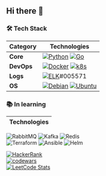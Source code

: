 ## Hi there 👋

<!-- Tech Stack --> 

### 🛠️ Tech Stack
| **Category** | **Technologies** |
| - | - |
**Core** | [![Python](https://img.shields.io/static/v1?label=&message=Python&color=3C78A9&logo=python&logoColor=FFFFFF)](https://www.python.org/) [![Go](https://img.shields.io/static/v1?label=&message=Go&color=00ADD8&logo=go&logoColor=FFFFFF)](https://go.dev/)
**DevOps** | [![Docker](https://img.shields.io/static/v1?label=&message=Docker&color=2496ED&logo=docker&logoColor=FFFFFF)](https://docker.com/) [![k8s](https://img.shields.io/static/v1?label=&message=k8s&color=326CE5&logo=kubernetes&logoColor=FFFFFF)](https://kubernetes.io/)  
**Logs** | [![ELK](https://img.shields.io/static/v1?label=&message=ELK&color=005571&logo=elastic&logoColor=FFFFFF)](https://docker.com/)#005571
**OS** | [![Debian](https://img.shields.io/static/v1?label=&message=Debian&color=A81D33&logo=debian&logoColor=FFFFFF)](https://www.debian.org/) [![Ubuntu](https://img.shields.io/static/v1?label=&message=Ubuntu&color=E95420&logo=debian&logoColor=FFFFFF)](https://ubuntu.com/)

### 📚 In learning
| **Technologies** |
| - |
![RabbitMQ](https://img.shields.io/static/v1?label=&message=RabbitMQ&color=FF6600&logo=RabbitMQ&logoColor=FFFFFF) ![Kafka](https://img.shields.io/static/v1?label=&message=Kafka&color=231F20&logo=apachekafka&logoColor=FFFFFF) ![Redis](https://img.shields.io/static/v1?label=&message=Redis&color=FF4438&logo=redis&logoColor=FFFFFF)      
![Terraform](https://img.shields.io/static/v1?label=&message=Terraform&color=844FBA&logo=Terraform&logoColor=FFFFFF) ![Ansible](https://img.shields.io/static/v1?label=&message=Ansible&color=EE0000&logo=Ansible&logoColor=FFFFFF) ![Helm](https://img.shields.io/static/v1?label=&message=Helm&color=0F1689&logo=Helm&logoColor=FFFFFF)        


<!-- Tech Stack -->  

[![HackerRank](https://user-images.githubusercontent.com/1194257/65596422-1cef2080-df97-11e9-9abb-a225204d1805.png)](https://www.hackerrank.com/profile/madMaxR)       
[![codewars](https://www.codewars.com/users/madMaxR/badges/large)](https://www.codewars.com/users/madMaxR)   
[![LeetCode Stats](https://leetcard.jacoblin.cool/madMaxR?theme=light&font=Titillium%20Web)](https://leetcode.com/madMaxR/)      


<!--
**madMaxR/madMaxR** is a ✨ _special_ ✨ repository because its `README.md` (this file) appears on your GitHub profile.

Here are some ideas to get you started:

- 🔭 I’m currently working on ...
- 🌱 I’m currently learning ...
- 👯 I’m looking to collaborate on ...
- 🤔 I’m looking for help with ...
- 💬 Ask me about ...
- 📫 How to reach me: ...
- 😄 Pronouns: ...
- ⚡ Fun fact: ...
-->
